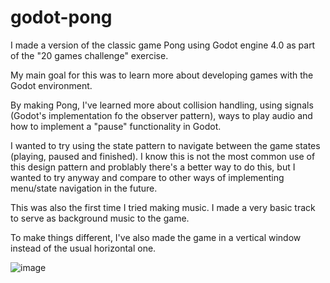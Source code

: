 # godot-pong
I made a version of the classic game Pong using Godot engine 4.0 as part of the "20 games challenge" exercise. 

My main goal for this was to learn more about developing games with the Godot environment. 

By making Pong, I've learned more about collision handling, using signals (Godot's implementation fo the observer pattern), ways to play audio and how to implement a "pause" functionality in Godot.

I wanted to try using the state pattern to navigate between the game states (playing, paused and finished). I know this is not the most common use of this design pattern and problably there's a better way to do this, but I wanted to try anyway and compare to other ways of implementing menu/state navigation in the future.

This was also the first time I tried making music. I made a very basic track to serve as background music to the game.

To make things different, I've also made the game in a vertical window instead of the usual horizontal one.

![image](https://github.com/edudf90/godot-pong/assets/2144672/6daf1228-8a06-484b-8e51-af4d4c84a76e)

